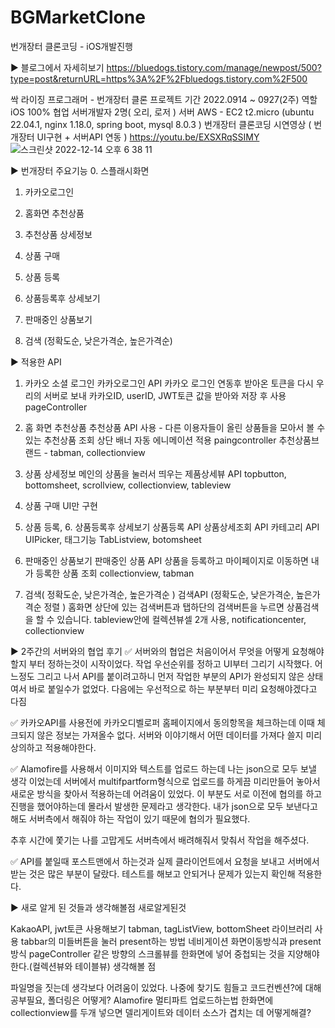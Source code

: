 # BGMarketClone
번개장터 클론코딩 - iOS개발진행<br>

▶ 블로그에서 자세히보기
https://bluedogs.tistory.com/manage/newpost/500?type=post&returnURL=https%3A%2F%2Fbluedogs.tistory.com%2F500

싹 라이징 프로그래머 - 번개장터 클론 프로젝트 
기간	2022.0914 ~ 0927(2주)
역할	iOS 100% 
협업	서버개발자 2명( 오리, 로저 )
서버	AWS - EC2 t2.micro
(ubuntu 22.04.1, nginx 1.18.0, spring boot, mysql 8.0.3 )
번개장터 클론코딩 시연영상 ( 번개장터 UI구현 + 서버API 연동 )
https://youtu.be/EXSXRqSSIMY
![스크린샷 2022-12-14 오후 6 38 11](https://user-images.githubusercontent.com/74134181/207560262-591b4d54-c2b6-4838-93ab-efe2a1968903.png)


▶ 번개장터 주요기능
0. 스플래시화면

1. 카카오로그인 

2. 홈화면 추천상품

3. 추천상품 상세정보

4. 상품 구매

5. 상품 등록

6. 상품등록후 상세보기

7. 판매중인 상품보기

8. 검색 (정확도순, 낮은가격순, 높은가격순)

▶ 적용한 API



1.  카카오 소셜 로그인
카카오로그인 API
카카오 로그인 연동후 받아온 토큰을 다시 우리의 서버로 보내 카카오ID, userID, JWT토큰 값을 받아와 저장 후 사용
pageController

2.  홈 화면 추천상품
추천상품 API 사용 - 다른 이용자들이 올린 상품들을 모아서 볼 수 있는 추천상품 조회
상단 배너 자동 에니메이션 적용 paingcontroller
추천상품브랜드 - tabman, collectionview

3.  상품 상세정보
메인의 상품을 눌러서 띄우는 제품상세뷰 API 
topbutton, bottomsheet, scrollview, collectionview, tableview

4.  상품 구매 UI만 구현 
5.  상품 등록,  6. 상품등록후 상세보기
상품등록 API
상품상세조회 API
카테고리 API
 UIPicker, 태그기능 TabListview, botomsheet


7.  판매중인 상품보기
판매중인 상품 API
상품을 등록하고 마이페이지로 이동하면 내가 등록한 상품 조회
collectionview, tabman

8.  검색( 정확도순,  낮은가격순,  높은가격순 )
검색API (정확도순, 낮은가격순, 높은가격순 정렬 )
홈화면 상단에 있는 검색버튼과 탭하단의 검색버튼을 누르면 상품검색을 할 수 있습니다.
tableview안에 컬렉션뷰셀 2개 사용,  notificationcenter, collectionview


▶ 2주간의 서버와의 협업 후기
✅ 서버와의 협업은 처음이어서 무엇을 어떻게 요청해야할지 부터 정하는것이 시작이었다. 작업 우선순위를 정하고 UI부터 그리기 시작했다. 어느정도 그리고 나서 API를 붙이려고하니 먼저 작업한 부분의 API가 완성되지 않은 상태여서 바로 붙일수가 없었다. 다음에는 우선적으로 하는 부분부터 미리 요청해야겠다고 다짐



✅ 카카오API를 사용전에 카카오디벨로퍼 홈페이지에서 동의항목을 체크하는데 이때 체크되지 않은 정보는 가져올수 없다. 서버와 이야기해서 어떤 데이터를 가져다 쓸지 미리 상의하고 적용해야한다.



✅ Alamofire를 사용해서 이미지와 텍스트를 업로드 하는데 나는 json으로 모두 보낼 생각 이었는데 서버에서 multifpartform형식으로 업로드를 하게끔 미리만들어 놓아서 새로운 방식을 찾아서 적용하는데 어려움이 있었다. 이 부분도 서로 이전에 협의를 하고 진행을 했어야하는데 몰라서 발생한 문제라고 생각한다. 내가 json으로 모두 보낸다고해도 서버측에서 해줘야 하는 작업이 있기 때문에 협의가 필요했다. 

추후 시간에 쫓기는 나를 고맙게도 서버측에서 배려해줘서 맞춰서 작업을 해주셨다. 



✅ API를 붙일때 포스트맨에서 하는것과 실제 클라이언트에서 요청을 보내고 서버에서 받는 것은 많은 부분이 달랐다. 테스트를 해보고 안되거나 문제가 있는지 확인해 적용한다.



▶ 새로 알게 된 것들과 생각해볼점
새로알게된것

KakaoAPI, jwt토큰 사용해보기
tabman, tagListView, bottomSheet 라이브러리 사용
tabbar의 미들버튼을 눌러 present하는 방법
네비게이션 화면이동방식과 present방식
pageController
같은 방향의 스크롤뷰를 한화면에 넣어 중첩되는 것을 지양해야한다.(컬렉션뷰와 테이블뷰)
생각해볼 점

파일명을 짓는데 생각보다 어려움이 있었다. 나중에 찾기도 힘들고 코드컨벤션?에 대해 공부필요, 폴더링은 어떻게?
Alamofire 멀티파트 업로드하는법 
한화면에 collectionview를 두개 넣으면 델리게이트와 데이터 소스가 겹치는 데 어떻게해결?















